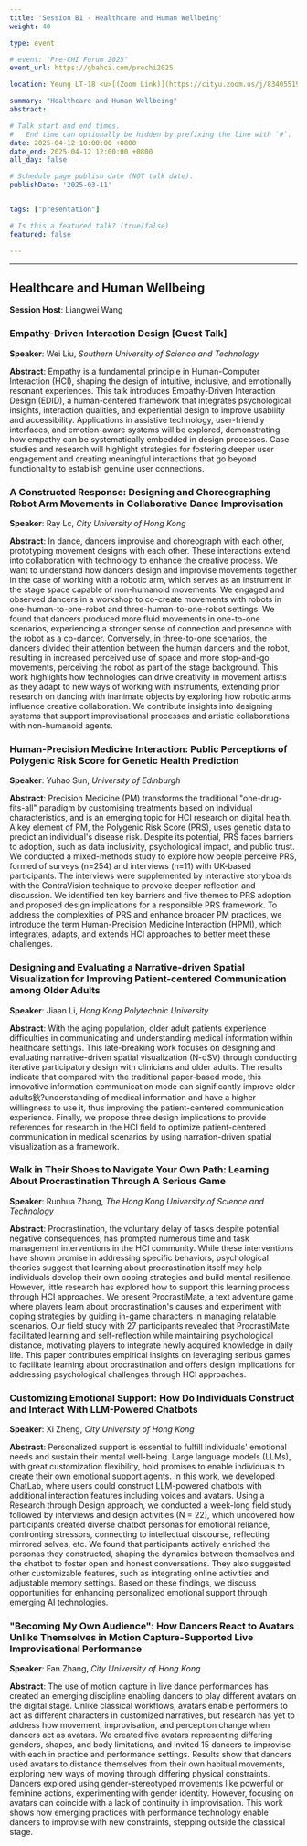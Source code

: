 ```yaml
---
title: 'Session B1 - Healthcare and Human Wellbeing'
weight: 40

type: event

# event: "Pre-CHI Forum 2025"
event_url: https://gbahci.com/prechi2025

location: Yeung LT-18 <u>[(Zoom Link)](https://cityu.zoom.us/j/83405519792?pwd=p7KqBgxM6DmDCKd0B63aYezk9WqDbT.1)</u>

summary: "Healthcare and Human Wellbeing"
abstract:

# Talk start and end times.
#   End time can optionally be hidden by prefixing the line with `#`.
date: 2025-04-12 10:00:00 +0800
date_end: 2025-04-12 12:00:00 +0800
all_day: false

# Schedule page publish date (NOT talk date).
publishDate: '2025-03-11'


tags: ["presentation"]

# Is this a featured talk? (true/false)
featured: false

---
```


<hr />

## Healthcare and Human Wellbeing

​**​Session Host**​: Liangwei Wang

### Empathy-Driven Interaction Design [Guest Talk]

​**​Speaker​**​: Wei Liu, *Southern University of Science and Technology*

​**​Abstract​**​: Empathy is a fundamental principle in Human-Computer Interaction (HCI), shaping the design of intuitive, inclusive, and emotionally resonant experiences. This talk introduces Empathy-Driven Interaction Design (EDID), a human-centered framework that integrates psychological insights, interaction qualities, and experiential design to improve usability and accessibility. Applications in assistive technology, user-friendly interfaces, and emotion-aware systems will be explored, demonstrating how empathy can be systematically embedded in design processes. Case studies and research will highlight strategies for fostering deeper user engagement and creating meaningful interactions that go beyond functionality to establish genuine user connections.


### A Constructed Response: Designing and Choreographing Robot Arm Movements in Collaborative Dance Improvisation

​**​Speaker​**​: Ray Lc, *City University of Hong Kong*

​**​Abstract​**​: In dance, dancers improvise and choreograph with each other, prototyping movement designs with each other. These interactions extend into collaboration with technology to enhance the creative process. We want to understand how dancers design and improvise movements together in the case of working with a robotic arm, which serves as an instrument in the stage space capable of non-humanoid movements. We engaged and observed dancers in a workshop to co-create movements with robots in one-human-to-one-robot and three-human-to-one-robot settings. We found that dancers produced more fluid movements in one-to-one scenarios, experiencing a stronger sense of connection and presence with the robot as a co-dancer. Conversely, in three-to-one scenarios, the dancers divided their attention between the human dancers and the robot, resulting in increased perceived use of space and more stop-and-go movements, perceiving the robot as part of the stage background. This work highlights how technologies can drive creativity in movement artists as they adapt to new ways of working with instruments, extending prior research on dancing with inanimate objects by exploring how robotic arms influence creative collaboration. We contribute insights into designing systems that support improvisational processes and artistic collaborations with non-humanoid agents.


### Human-Precision Medicine Interaction: Public Perceptions of Polygenic Risk Score for Genetic Health Prediction

​**​Speaker​**​: Yuhao Sun, *University of Edinburgh*

​**​Abstract​**​: Precision Medicine (PM) transforms the traditional "one-drug-fits-all" paradigm by customising treatments based on individual characteristics, and is an emerging topic for HCI research on digital health. A key element of PM, the Polygenic Risk Score (PRS), uses genetic data to predict an individual's disease risk. Despite its potential, PRS faces barriers to adoption, such as data inclusivity, psychological impact, and public trust. We conducted a mixed-methods study to explore how people perceive PRS, formed of surveys (n=254) and interviews (n=11) with UK-based participants. The interviews were supplemented by interactive storyboards with the ContraVision technique to provoke deeper reflection and discussion. We identified ten key barriers and five themes to PRS adoption and proposed design implications for a responsible PRS framework. To address the complexities of PRS and enhance broader PM practices, we introduce the term Human-Precision Medicine Interaction (HPMI), which integrates, adapts, and extends HCI approaches to better meet these challenges.


### Designing and Evaluating a Narrative-driven Spatial Visualization for Improving Patient-centered Communication among Older Adults

​**​Speaker​**​: Jiaan Li, *Hong Kong Polytechnic University*

​**​Abstract​**​: With the aging population, older adult patients experience difficulties in communicating and understanding medical information within healthcare settings. This late-breaking work focuses on designing and evaluating narrative-driven spatial visualization (N-dSV) through conducting iterative participatory design with clinicians and older adults. The results indicate that compared with the traditional paper-based mode, this innovative information communication mode can significantly improve older adults鈥?understanding of medical information and have a higher willingness to use it, thus improving the patient-centered communication experience. Finally, we propose three design implications to provide references for research in the HCI field to optimize patient-centered communication in medical scenarios by using narration-driven spatial visualization as a framework.


### Walk in Their Shoes to Navigate Your Own Path: Learning About Procrastination Through A Serious Game

​**​Speaker​**​: Runhua Zhang, *The Hong Kong University of Science and Technology*

​**​Abstract​**​: Procrastination, the voluntary delay of tasks despite potential negative consequences, has prompted numerous time and task management interventions in the HCI community. While these interventions have shown promise in addressing specific behaviors, psychological theories suggest that learning about procrastination itself may help individuals develop their own coping strategies and build mental resilience. However, little research has explored how to support this learning process through HCI approaches. We present ProcrastiMate, a text adventure game where players learn about procrastination's causes and experiment with coping strategies by guiding in-game characters in managing relatable scenarios. Our field study with 27 participants revealed that ProcrastiMate facilitated learning and self-reflection while maintaining psychological distance, motivating players to integrate newly acquired knowledge in daily life. This paper contributes empirical insights on leveraging serious games to facilitate learning about procrastination and offers design implications for addressing psychological challenges through HCI approaches.


### Customizing Emotional Support: How Do Individuals Construct and Interact With LLM-Powered Chatbots

​**​Speaker​**​: Xi Zheng, *City University of Hong Kong*

​**​Abstract​**​: Personalized support is essential to fulfill individuals' emotional needs and sustain their mental well-being. Large language models (LLMs), with great customization flexibility, hold promises to enable individuals to create their own emotional support agents. In this work, we developed ChatLab, where users could construct LLM-powered chatbots with additional interaction features including voices and avatars. Using a Research through Design approach, we conducted a week-long field study followed by interviews and design activities (N = 22), which uncovered how participants created diverse chatbot personas for emotional reliance, confronting stressors, connecting to intellectual discourse, reflecting mirrored selves, etc. We found that participants actively enriched the personas they constructed, shaping the dynamics between themselves and the chatbot to foster open and honest conversations. They also suggested other customizable features, such as integrating online activities and adjustable memory settings. Based on these findings, we discuss opportunities for enhancing personalized emotional support through emerging AI technologies.


### "Becoming My Own Audience": How Dancers React to Avatars Unlike Themselves in Motion Capture-Supported Live Improvisational Performance

​**​Speaker​**​: Fan Zhang, *City University of Hong Kong*

​**​Abstract​**​: The use of motion capture in live dance performances has created an emerging discipline enabling dancers to play different avatars on the digital stage. Unlike classical workflows, avatars enable performers to act as different characters in customized narratives, but research has yet to address how movement, improvisation, and perception change when dancers act as avatars. We created five avatars representing differing genders, shapes, and body limitations, and invited 15 dancers to improvise with each in practice and performance settings. Results show that dancers used avatars to distance themselves from their own habitual movements, exploring new ways of moving through differing physical constraints. Dancers explored using gender-stereotyped movements like powerful or feminine actions, experimenting with gender identity. However, focusing on avatars can coincide with a lack of continuity in improvisation. This work shows how emerging practices with performance technology enable dancers to improvise with new constraints, stepping outside the classical stage.



  